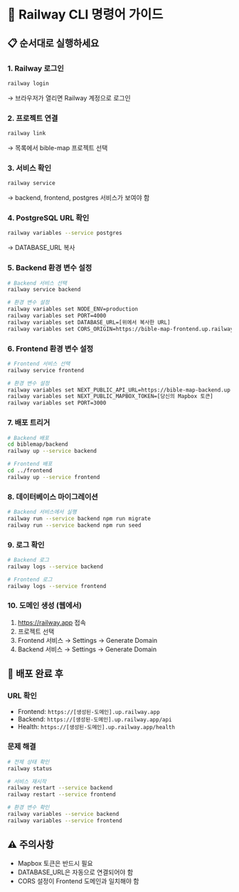 # 🚂 Railway CLI 명령어 가이드

## 📋 순서대로 실행하세요

### 1. Railway 로그인
```bash
railway login
```
→ 브라우저가 열리면 Railway 계정으로 로그인

### 2. 프로젝트 연결
```bash
railway link
```
→ 목록에서 bible-map 프로젝트 선택

### 3. 서비스 확인
```bash
railway service
```
→ backend, frontend, postgres 서비스가 보여야 함

### 4. PostgreSQL URL 확인
```bash
railway variables --service postgres
```
→ DATABASE_URL 복사

### 5. Backend 환경 변수 설정
```bash
# Backend 서비스 선택
railway service backend

# 환경 변수 설정
railway variables set NODE_ENV=production
railway variables set PORT=4000
railway variables set DATABASE_URL=[위에서 복사한 URL]
railway variables set CORS_ORIGIN=https://bible-map-frontend.up.railway.app
```

### 6. Frontend 환경 변수 설정
```bash
# Frontend 서비스 선택
railway service frontend

# 환경 변수 설정
railway variables set NEXT_PUBLIC_API_URL=https://bible-map-backend.up.railway.app
railway variables set NEXT_PUBLIC_MAPBOX_TOKEN=[당신의 Mapbox 토큰]
railway variables set PORT=3000
```

### 7. 배포 트리거
```bash
# Backend 배포
cd biblemap/backend
railway up --service backend

# Frontend 배포
cd ../frontend
railway up --service frontend
```

### 8. 데이터베이스 마이그레이션
```bash
# Backend 서비스에서 실행
railway run --service backend npm run migrate
railway run --service backend npm run seed
```

### 9. 로그 확인
```bash
# Backend 로그
railway logs --service backend

# Frontend 로그
railway logs --service frontend
```

### 10. 도메인 생성 (웹에서)
1. https://railway.app 접속
2. 프로젝트 선택
3. Frontend 서비스 → Settings → Generate Domain
4. Backend 서비스 → Settings → Generate Domain

## 🎯 배포 완료 후

### URL 확인
- Frontend: `https://[생성된-도메인].up.railway.app`
- Backend: `https://[생성된-도메인].up.railway.app/api`
- Health: `https://[생성된-도메인].up.railway.app/health`

### 문제 해결
```bash
# 전체 상태 확인
railway status

# 서비스 재시작
railway restart --service backend
railway restart --service frontend

# 환경 변수 확인
railway variables --service backend
railway variables --service frontend
```

## ⚠️ 주의사항
- Mapbox 토큰은 반드시 필요
- DATABASE_URL은 자동으로 연결되어야 함
- CORS 설정이 Frontend 도메인과 일치해야 함